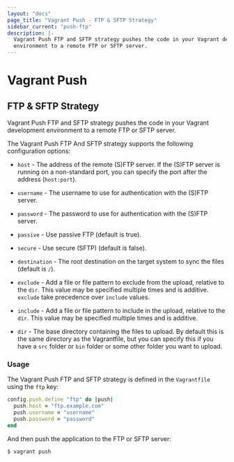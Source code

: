 ```yaml
---
layout: "docs"
page_title: "Vagrant Push - FTP & SFTP Strategy"
sidebar_current: "push-ftp"
description: |-
  Vagrant Push FTP and SFTP strategy pushes the code in your Vagrant development
  environment to a remote FTP or SFTP server.
---
```


# Vagrant Push

## FTP & SFTP Strategy

Vagrant Push FTP and SFTP strategy pushes the code in your Vagrant development
environment to a remote FTP or SFTP server.

The Vagrant Push FTP And SFTP strategy supports the following configuration
options:

- `host` - The address of the remote (S)FTP server. If the (S)FTP server is
  running on a non-standard port, you can specify the port after the address
  (`host:port`).

- `username` - The username to use for authentication with the (S)FTP server.

- `password` - The password to use for authentication with the (S)FTP server.

- `passive` - Use passive FTP (default is true).

- `secure` - Use secure (SFTP) (default is false).

- `destination` - The root destination on the target system to sync the files
  (default is `/`).

- `exclude` - Add a file or file pattern to exclude from the upload, relative to
  the `dir`. This value may be specified multiple times and is additive.
  `exclude` take precedence over `include` values.

- `include` - Add a file or file pattern to include in the upload, relative to
  the `dir`. This value may be specified multiple times and is additive.

- `dir` - The base directory containing the files to upload. By default this is
  the same directory as the Vagrantfile, but you can specify this if you have
  a `src` folder or `bin` folder or some other folder you want to upload.


### Usage

The Vagrant Push FTP and SFTP strategy is defined in the `Vagrantfile` using the
`ftp` key:

```ruby
config.push.define "ftp" do |push|
  push.host = "ftp.example.com"
  push.username = "username"
  push.password = "password"
end
```

And then push the application to the FTP or SFTP server:

```shell
$ vagrant push
```
